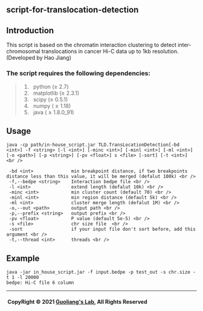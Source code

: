 ## script-for-translocation-detection
## Introduction
This script is based on the chromatin interaction clustering to detect inter-chromosomal translocations in cancer Hi-C data up to 1kb resolution. 
(Developed by Hao Jiang)            
### The script requires the following dependencies:
> 1) &nbsp; python (≥ 2.7) <br/>
> 2) &nbsp; matplotlib (≥ 2.3.1) <br/> 
> 3) &nbsp; scipy  (≥ 0.5.1)<br/>
> 4) &nbsp; numpy ( ≥ 1.18) <br/>
> 5) &nbsp; java ( ≥ 1.8.0_91) <br/> 
## Usage
    java -cp path/in-house_script.jar TLD.TransLocationDetection[-bd <int>] -f <string> [-l <int>] [-minc <int>] [-minl <int>] [-ml <int>] [-o <path>] [-p <string>] [-pv <float>] s <file> [-sort] [-t <int>] <br />   
    
     -bd <int>              min breakpoint distance, if two breakpoints distance less than this value, it will be merged (defalut 100k) <br />
     -f,--bedpe <string>    Interaction bedpe file <br />
     -l <int>               extend length (defalut 10k) <br />
     -minc <int>            min cluster count (default 70) <br />
     -minl <int>            min region distance (default 5k) <br />
     -ml <int>              cluster merge length (defalut 1M) <br />
     -o,--out <path>        output path <br />
     -p,--prefix <string>   output prefix <br />
     -pv <float>            P value (default 5e-5) <br />
     -s <file>              chr size file  <br />
     -sort                  if your input file don't sort before, add this argument <br />
     -t,--thread <int>      threads <br />   
    
## Example   
    java -jar in_house_script.jar -f input.bedpe -p test_out -s chr.size -t 1 -l 20000
    bedpe: Hi-C file 6 column
   
-----------------------------------------------------------------------------------------------------------------
#### &nbsp;CopyRight &#169; 2021 [Guoliang's Lab](http://glab.hzau.edu.cn/index.php), All Rights Reserved
